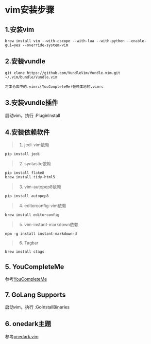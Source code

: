 # vim安装步骤

## 1.安装vim

``` shell
brew install vim --with-cscope --with-lua --with-python --enable-gui=yes --override-system-vim
```

## 2.安装vundle

```
git clone https://github.com/VundleVim/Vundle.vim.git ~/.vim/bundle/Vundle.vim

将本仓库中的.vimrc(YouCompleteMe)替换本地的.vimrc
```


## 3.安装vundle插件

启动vim，执行 :PluginInstall

## 4.安装依赖软件
> 1. jedi-vim依赖
    
```
pip install jedi
```

> 2. syntastic依赖

```
pip install flake8
brew install tidy-html5
```

> 3. vim-autopep8依赖

```
pip install autopep8
```

> 4. editorconfig-vim依赖

```
brew install editorconfig
```
    
> 5. vim-instant-markdown依赖
```
npm -g install instant-markdown-d
```

> 6. Tagbar
```
brew install ctags
```

## 5. YouCompleteMe
参考[YouCompleteMe](https://github.com/Valloric/YouCompleteMe)

## 7. GoLang Supports

启动vim，执行 :GoInstallBinaries

## 6. onedark主题
参考[onedark.vim](https://github.com/joshdick/onedark.vim)
